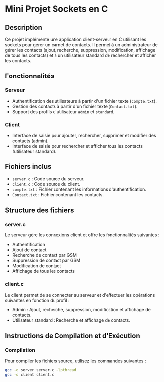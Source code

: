  # Mini Projet Sockets en C

## Description

Ce projet implémente une application client-serveur en C utilisant les sockets pour gérer un carnet de contacts. Il permet à un administrateur de gérer les contacts (ajout, recherche, suppression, modification, affichage de tous les contacts) et à un utilisateur standard de rechercher et afficher les contacts.

## Fonctionnalités

### Serveur
- Authentification des utilisateurs à partir d'un fichier texte (`compte.txt`).
- Gestion des contacts à partir d'un fichier texte (`Contact.txt`).
- Support des profils d'utilisateur `admin` et `standard`.

### Client
- Interface de saisie pour ajouter, rechercher, supprimer et modifier des contacts (admin).
- Interface de saisie pour rechercher et afficher tous les contacts (utilisateur standard).

## Fichiers inclus

- `server.c` : Code source du serveur.
- `client.c` : Code source du client.
- `compte.txt` : Fichier contenant les informations d'authentification.
- `Contact.txt` : Fichier contenant les contacts.

## Structure des fichiers

### server.c

Le serveur gère les connexions client et offre les fonctionnalités suivantes :
- Authentification
- Ajout de contact
- Recherche de contact par GSM
- Suppression de contact par GSM
- Modification de contact
- Affichage de tous les contacts

### client.c

Le client permet de se connecter au serveur et d'effectuer les opérations suivantes en fonction du profil :
- Admin : Ajout, recherche, suppression, modification et affichage de contacts.
- Utilisateur standard : Recherche et affichage de contacts.

## Instructions de Compilation et d'Exécution

### Compilation

Pour compiler les fichiers source, utilisez les commandes suivantes :

```bash
gcc -o server server.c -lpthread
gcc -o client client.c
